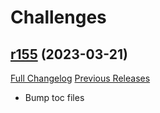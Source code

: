 # <DBM> Challenges

## [r155](https://github.com/DeadlyBossMods/DBM-Challenges/tree/r155) (2023-03-21)
[Full Changelog](https://github.com/DeadlyBossMods/DBM-Challenges/compare/r154...r155) [Previous Releases](https://github.com/DeadlyBossMods/DBM-Challenges/releases)

- Bump toc files  
